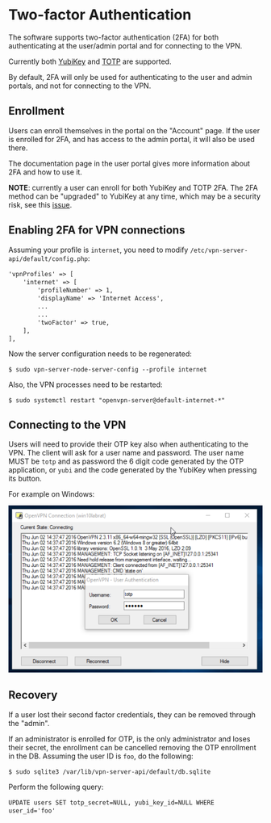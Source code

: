 # Two-factor Authentication

The software supports two-factor authentication (2FA) for both authenticating
at the user/admin portal and for connecting to the VPN.

Currently both [YubiKey](https://yubico.com/) and 
[TOTP](https://en.wikipedia.org/wiki/Time-based_One-time_Password_Algorithm) 
are supported.

By default, 2FA will only be used for authenticating to the user and admin
portals, and not for connecting to the VPN.

## Enrollment

Users can enroll themselves in the portal on the "Account" page. If the user
is enrolled for 2FA, and has access to the admin portal, it will also be used
there.

The documentation page in the user portal gives more information about 2FA and
how to use it.

**NOTE**: currently a user can enroll for both YubiKey and TOTP 2FA. The 2FA 
method can be "upgraded" to YubiKey at any time, which may be a security risk,
see this [issue](https://github.com/eduvpn/vpn-user-portal/issues/60).

## Enabling 2FA for VPN connections

Assuming your profile is `internet`, you need to modify 
`/etc/vpn-server-api/default/config.php`:

    'vpnProfiles' => [
        'internet' => [
            'profileNumber' => 1,
            'displayName' => 'Internet Access',
            ...
            ...
            'twoFactor' => true,
        ],
    ],

Now the server configuration needs to be regenerated:

    $ sudo vpn-server-node-server-config --profile internet

Also, the VPN processes need to be restarted:

    $ sudo systemctl restart "openvpn-server@default-internet-*"

## Connecting to the VPN

Users will need to provide their OTP key also when authenticating to the
VPN. The client will ask for a user name and password. The user name MUST be
`totp` and as password the 6 digit code generated by the OTP application, or
`yubi` and the code generated by the YubiKey when pressing its button.

For example on Windows:

![OTP on Windows](img/windows_otp.png)

## Recovery

If a user lost their second factor credentials, they can be removed through 
the "admin".

If an administrator is enrolled for OTP, is the only administrator and loses 
their secret, the enrollment can be cancelled removing the OTP enrollment in
the DB. Assuming the user ID is `foo`, do the following:

    $ sudo sqlite3 /var/lib/vpn-server-api/default/db.sqlite

Perform the following query:

    UPDATE users SET totp_secret=NULL, yubi_key_id=NULL WHERE user_id='foo'
